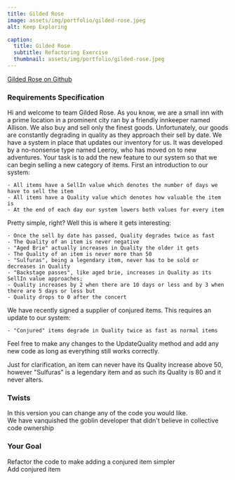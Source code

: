```yaml
---
title: Gilded Rose
image: assets/img/portfolio/gilded-rose.jpeg
alt: Keep Exploring

caption:
  title: Gilded Rose
  subtitle: Refactoring Exercise
  thumbnail: assets/img/portfolio/gilded-rose.jpeg
---
```

[Gilded Rose on Github](https://github.com/emilybache/GildedRose-Refactoring-Kata)

### Requirements Specification

Hi and welcome to team Gilded Rose. As you know, we are a small inn with a prime location in a
prominent city ran by a friendly innkeeper named Allison. We also buy and sell only the finest goods.
Unfortunately, our goods are constantly degrading in quality as they approach their sell by date. We
have a system in place that updates our inventory for us. It was developed by a no-nonsense type named
Leeroy, who has moved on to new adventures. Your task is to add the new feature to our system so that
we can begin selling a new category of items. First an introduction to our system:

	- All items have a SellIn value which denotes the number of days we have to sell the item
	- All items have a Quality value which denotes how valuable the item is
	- At the end of each day our system lowers both values for every item

Pretty simple, right? Well this is where it gets interesting:

	- Once the sell by date has passed, Quality degrades twice as fast
	- The Quality of an item is never negative
	- "Aged Brie" actually increases in Quality the older it gets
	- The Quality of an item is never more than 50
	- "Sulfuras", being a legendary item, never has to be sold or decreases in Quality
	- "Backstage passes", like aged brie, increases in Quality as its SellIn value approaches;
	- Quality increases by 2 when there are 10 days or less and by 3 when there are 5 days or less but
	- Quality drops to 0 after the concert

We have recently signed a supplier of conjured items. This requires an update to our system:

	- "Conjured" items degrade in Quality twice as fast as normal items

Feel free to make any changes to the UpdateQuality method and add any new code as long as everything
still works correctly.

Just for clarification, an item can never have its Quality increase above 50, however "Sulfuras" is a
legendary item and as such its Quality is 80 and it never alters.

### Twists

In this version you can change any of the code you would like.  
We have vanquished the goblin developer that didn't believe in collective code ownership

### Your Goal

Refactor the code to make adding a conjured item simpler  
Add conjured item 
